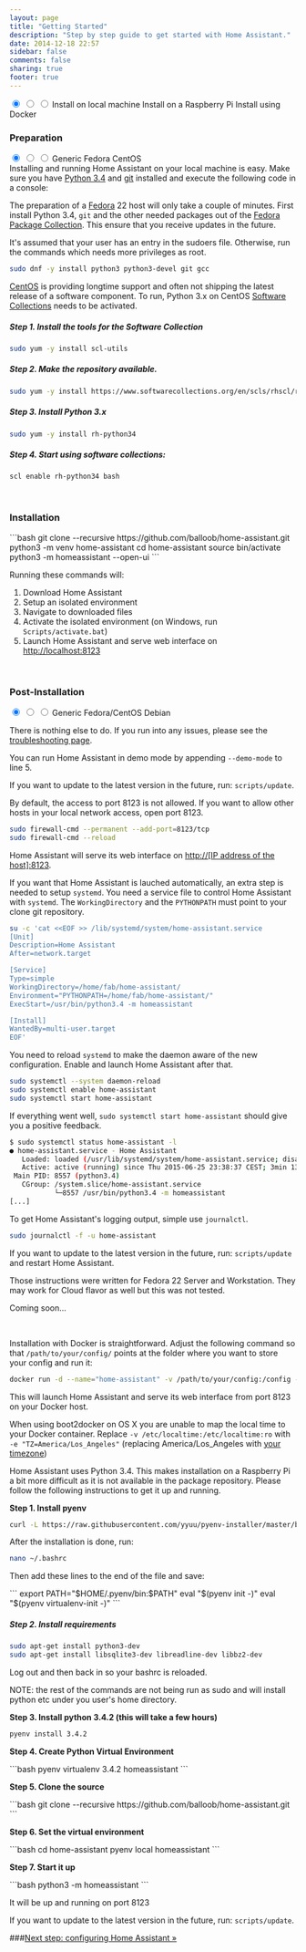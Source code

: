 ```yaml
---
layout: page
title: "Getting Started"
description: "Step by step guide to get started with Home Assistant."
date: 2014-12-18 22:57
sidebar: false
comments: false
sharing: true
footer: true
---
```


<div class='install-instructions-container'>
<input name='install-instructions' type='radio' id='normal-install' checked>
<input name='install-instructions' type='radio' id='raspberry-install'>
<input name='install-instructions' type='radio' id='docker-install'>
<label class='menu-selector normal' for='normal-install'>Install on local machine</label>
<label class='menu-selector raspberry' for='raspberry-install'>Install on a Raspberry Pi</label>
<label class='menu-selector docker' for='docker-install'>Install using Docker</label>
<div class='install-instructions normal'>

<h3>Preparation</h3>
<!-- ###### Preparation START ######################## -->
<div class='prep-instructions-container'>
<input name='prep-instructions' type='radio' id='generic-prep' checked>
<input name='prep-instructions' type='radio' id='fedora-prep'>
<input name='prep-instructions' type='radio' id='centos-prep'>
<label class='menu-selector generic' for='generic-prep'>Generic</label>
<label class='menu-selector fedora' for='fedora-prep'>Fedora</label>
<label class='menu-selector centos' for='centos-prep'>CentOS</label>

<!-- ###### Preparation instructions Generic ######################## -->
<div class='prep-instructions generic'>
Installing and running Home Assistant on your local machine is easy. Make sure you have <a href='https://www.python.org/downloads/'>Python 3.4</a> and <a href='http://git-scm.com/downloads'>git</a> installed and execute the following code in a console:


</div>
<!-- ###### Preparation instructions Fedora ######################## -->
<div class='prep-instructions fedora'>
<p>The preparation of a <a href='https://fedoraproject.org'>Fedora</a> 22 host will only take a couple of minutes. First install Python 3.4, <code>git</code> and the other needed packages out of the <a href='https://admin.fedoraproject.org/pkgdb'>Fedora Package Collection</a>. This ensure that you receive updates in the future.</p>

<p class='note'>
It's assumed that your user has an entry in the sudoers file. Otherwise, run the commands which needs more privileges as root.
</p>

```bash
sudo dnf -y install python3 python3-devel git gcc
```

</div>
<!-- ##### Preparation instructions Centos ######################### -->
<div class='prep-instructions centos'>

<p><a href='https://www.centos.org/'>CentOS</a> is providing longtime support and often not shipping the latest release of a software component. To run, Python 3.x on CentOS <a href='https://www.softwarecollections.org/en/scls/rhscl/rh-python34/'>Software Collections</a> needs to be activated.</p>

<h5>Step 1. Install the tools for the Software Collection</h5>

```bash
sudo yum -y install scl-utils
```

<h5>Step 2. Make the repository available.</h5>

```bash
sudo yum -y install https://www.softwarecollections.org/en/scls/rhscl/rh-python34/epel-7-x86_64/download/rhscl-rh-python34-epel-7-x86_64.noarch.rpm
```

<h5>Step 3. Install Python 3.x</h5>

```bash
sudo yum -y install rh-python34
```

<h5>Step 4. Start using software collections:</h5>

```bash
scl enable rh-python34 bash
```

</div>

</div>

<br />
<!-- ###### Preparation END ######################## -->

<h3>Installation</h3>

<p>
```bash
git clone --recursive https://github.com/balloob/home-assistant.git
python3 -m venv home-assistant
cd home-assistant
source bin/activate
python3 -m homeassistant --open-ui
```
</p>
<p>Running these commands will:</p>
<ol>
<li>Download Home Assistant</li>
<li>Setup an isolated environment</li>
<li>Navigate to downloaded files</li>
<li>Activate the isolated environment (on Windows, run <code>Scripts/activate.bat</code>)</li>
<li>Launch Home Assistant and serve web interface on <a href='http://localhost:8123'>http://localhost:8123</a></li>
</ol>
<br />

<!-- ###### Post-Installation START ######################## -->
<h3>Post-Installation</h3>

<div class='post-instructions-container'>
<input name='post-instructions' type='radio' id='generic-post' checked>
<input name='post-instructions' type='radio' id='fedora-post'>
<input name='post-instructions' type='radio' id='debian-post'>
<label class='menu-selector generic-post' for='generic-post'>Generic</label>
<label class='menu-selector fedora-post' for='fedora-post'>Fedora/CentOS</label>
<label class='menu-selector debian-post' for='debian-post'>Debian</label>

<!-- ###### Post-installation instructions Generic ######################## -->
<div class='post-instructions generic-post'>
<p>There is nothing else to do. If you run into any issues, please see the <a href='{{site_root}}/getting-started/troubleshooting.html'>troubleshooting page</a>.</p>

<p class='note'>
  You can run Home Assistant in demo mode by appending <code>--demo-mode</code> to line 5.
</p>

<p class='note'>
  If you want to update to the latest version in the future, run: <code>scripts/update</code>.
</p>


</div>
<!-- ###### Post-installation instructions Fedora/CentOS ######################## -->
<div class='post-instructions fedora-post'>
<p>By default, the access to port 8123 is not allowed. If you want to allow other hosts in your local network access, open port 8123.</p>

```bash
sudo firewall-cmd --permanent --add-port=8123/tcp
sudo firewall-cmd --reload
```
<p>Home Assistant will serve its web interface on <a href='http://[IP address of the host]:8123'>http://[IP address of the host]:8123</a>.</p>

<p>If you want that Home Assistant is lauched automatically, an extra step is needed to setup <code>systemd</code>. You need a service file to control Home Assistant with <code>systemd</code>. The <code>WorkingDirectory</code> and the <code>PYTHONPATH</code> must point to your clone git repository.</p>

```bash
su -c 'cat <<EOF >> /lib/systemd/system/home-assistant.service
[Unit]
Description=Home Assistant
After=network.target

[Service]
Type=simple
WorkingDirectory=/home/fab/home-assistant/
Environment="PYTHONPATH=/home/fab/home-assistant/"
ExecStart=/usr/bin/python3.4 -m homeassistant

[Install]
WantedBy=multi-user.target
EOF'
```

<p>You need to reload <code>systemd</code> to make the daemon aware of the new configuration. Enable and launch Home Assistant after that.</p>

```bash
sudo systemctl --system daemon-reload
sudo systemctl enable home-assistant
sudo systemctl start home-assistant
```

<p>If everything went well, <code>sudo systemctl start home-assistant</code> should give you a positive feedback.</p>

```bash
$ sudo systemctl status home-assistant -l
● home-assistant.service - Home Assistant
   Loaded: loaded (/usr/lib/systemd/system/home-assistant.service; disabled; vendor preset: disabled)
   Active: active (running) since Thu 2015-06-25 23:38:37 CEST; 3min 13s ago
 Main PID: 8557 (python3.4)
   CGroup: /system.slice/home-assistant.service
           └─8557 /usr/bin/python3.4 -m homeassistant
[...]
```

<p>To get Home Assistant's logging output, simple use <code>journalctl</code>.</p>

```bash
sudo journalctl -f -u home-assistant
```

<p class='note'>
  If you want to update to the latest version in the future, run: <code>scripts/update</code> and restart Home Assistant.
</p>


<p class='note'>
Those instructions were written for Fedora 22 Server and Workstation. They may work for Cloud flavor as well but this was not tested.
</p>


</div>
<!-- ##### Post-installation instructions Debian ######################### -->
<div class='post-instructions debian-post'>

<p>Coming soon...</p>



</div>

</div>

<br />
<!-- ###### Post-installation END ######################## -->

</div>

<!-- ###### Docker START ######################## -->
<div class='install-instructions docker'>
<p>Installation with Docker is straightforward. Adjust the following command so that <code>/path/to/your/config/</code> points at the folder where you want to store your config and run it:</p>

```bash
docker run -d --name="home-assistant" -v /path/to/your/config:/config -v /etc/localtime:/etc/localtime:ro --net=host balloob/home-assistant
```

<p>This will launch Home Assistant and serve its web interface from port 8123 on your Docker host.</p>

<p class='note'>
When using boot2docker on OS X you are unable to map the local time to your Docker container. Replace <code>-v /etc/localtime:/etc/localtime:ro</code> with <code>-e "TZ=America/Los_Angeles"</code> (replacing America/Los_Angeles with <a href='http://en.wikipedia.org/wiki/List_of_tz_database_time_zones'>your timezone</a>)
</p>

</div>

<!-- ###### Paspberry Pi START ######################## -->
<div class='install-instructions raspberry'>

<p>Home Assistant uses Python 3.4. This makes installation on a Raspberry Pi a bit more difficult as it is not available in the package repository. Please follow the following instructions to get it up and running.</p>

<p><b>Step 1. Install pyenv</b></p>

```bash
curl -L https://raw.githubusercontent.com/yyuu/pyenv-installer/master/bin/pyenv-installer | bash
```

<p>After the installation is done, run:</p>

```bash
nano ~/.bashrc
```

<p>Then add these lines to the end of the file and save:</p>
```
export PATH="$HOME/.pyenv/bin:$PATH"
eval "$(pyenv init -)"
eval "$(pyenv virtualenv-init -)"
```

<h5>Step 2. Install requirements</h5>

```bash
sudo apt-get install python3-dev
sudo apt-get install libsqlite3-dev libreadline-dev libbz2-dev
```

<p>Log out and then back in so your bashrc is reloaded.</p>

<p class='note'>
NOTE: the rest of the commands are not being run as sudo and will install python etc under you user's home directory.
</p>

<p><b>Step 3. Install python 3.4.2 (this will take a few hours)</b></p>

```bash
pyenv install 3.4.2
```

<p><b>Step 4. Create Python Virtual Environment</b></p>
```bash
pyenv virtualenv 3.4.2 homeassistant
```

<p><b>Step 5. Clone the source</b></p>
```bash
git clone --recursive https://github.com/balloob/home-assistant.git
```

<p><b>Step 6. Set the virtual environment</b></p>
```bash
cd home-assistant
pyenv local homeassistant
```

<p><b>Step 7. Start it up</b></p>
```bash
python3 -m homeassistant
```

<p>It will be up and running on port 8123</p>

<p class='note'>
  If you want to update to the latest version in the future, run: <code>scripts/update</code>.
</p>

</div>

</div>

###[Next step: configuring Home Assistant &raquo;](/getting-started/configuration.html)

